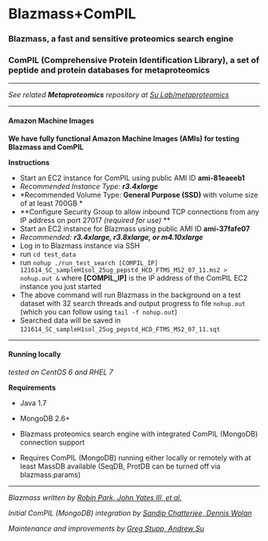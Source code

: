 # Blazmass+ComPIL

### Blazmass, a fast and sensitive proteomics search engine
### ComPIL (Comprehensive Protein Identification Library), a set of peptide and protein databases for metaproteomics

----

*See related **Metaproteomics** repository at [Su Lab/metaproteomics](https://bitbucket.org/sulab/metaproteomics)*

----

#### Amazon Machine Images

**We have fully functional Amazon Machine Images (AMIs) for testing Blazmass and ComPIL**

**Instructions**

* Start an EC2 instance for ComPIL using public AMI ID **ami-81eaeeb1** 
 * *Recommended Instance Type: **r3.4xlarge***
 * *Recommended Volume Type: **General Purpose (SSD)** with volume size of at least 700GB *
 * **Configure Security Group to allow inbound TCP connections from any IP address on port 27017 *(required for use)* **
* Start an EC2 instance for Blazmass using public AMI ID **ami-37fafe07**  
 * *Recommended: **r3.4xlarge, r3.8xlarge, or m4.10xlarge***
* Log in to Blazmass instance via SSH
 * run `cd test_data`
 * run `nohup ./run_test_search [COMPIL_IP] 121614_SC_sampleH1sol_25ug_pepstd_HCD_FTMS_MS2_07_11.ms2 > nohup.out &` where **[COMPIL_IP]** is the IP address of the ComPIL EC2 instance you just started
 * The above command will run Blazmass in the background on a test dataset with 32 search threads and output progress to file `nohup.out` (which you can follow using `tail -f nohup.out`)
 * Searched data will be saved in `121614_SC_sampleH1sol_25ug_pepstd_HCD_FTMS_MS2_07_11.sqt`

----

#### Running locally

*tested on CentOS 6 and RHEL 7*

**Requirements**
* Java 1.7
* MongoDB 2.6+

* Blazmass proteomics search engine with integrated ComPIL (MongoDB) connection support
* Requires ComPIL (MongoDB) running either locally or remotely with at least MassDB available (SeqDB, ProtDB can be turned off via blazmass.params)

----

*Blazmass written by [Robin Park, John Yates III, et al.](http://fields.scripps.edu)*

*Initial ComPIL (MongoDB) integration by [Sandip Chatterjee, Dennis Wolan](http://www.scripps.edu/wolan)*

*Maintenance and improvements by [Greg Stupp, Andrew Su](http://sulab.org/)*


